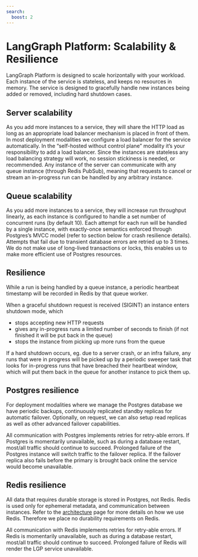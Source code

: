 ```yaml
---
search:
  boost: 2
---
```


# LangGraph Platform: Scalability & Resilience

LangGraph Platform is designed to scale horizontally with your workload. Each instance of the service is stateless, and keeps no resources in memory. The service is designed to gracefully handle new instances being added or removed, including hard shutdown cases.

## Server scalability

As you add more instances to a service, they will share the HTTP load as long as an appropriate load balancer mechanism is placed in front of them. In most deployment modalities we configure a load balancer for the service automatically. In the “self-hosted without control plane” modality it’s your responsibility to add a load balancer. Since the instances are stateless any load balancing strategy will work, no session stickiness is needed, or recommended. Any instance of the server can communicate with any queue instance (through Redis PubSub), meaning that requests to cancel or stream an in-progress run can be handled by any arbitrary instance.

## Queue scalability

As you add more instances to a service, they will increase run throughput linearly, as each instance is configured to handle a set number of concurrent runs (by default 10). Each attempt for each run will be handled by a single instance, with exactly-once semantics enforced through Postgres’s MVCC model (refer to section below for crash resilience details). Attempts that fail due to transient database errors are retried up to 3 times. We do not make use of long-lived transactions or locks, this enables us to make more efficient use of Postgres resources.

## Resilience

While a run is being handled by a queue instance, a periodic heartbeat timestamp will be recorded in Redis by that queue worker.

When a graceful shutdown request is received (SIGINT) an instance enters shutdown mode, which

- stops accepting new HTTP requests
- gives any in-progress runs a limited number of seconds to finish (if not finished it will be put back in the queue)
- stops the instance from picking up more runs from the queue

If a hard shutdown occurs, eg. due to a server crash, or an infra failure, any runs that were in progress will be picked up by a periodic sweeper task that looks for in-progress runs that have breached their heartbeat window, which will put them back in the queue for another instance to pick them up.

## Postgres resilience

For deployment modalities where we manage the Postgres database we have periodic backups, continuously replicated standby replicas for automatic failover. Optionally, on request, we can also setup read replicas as well as other advanced failover capabilities.

All communication with Postgres implements retries for retry-able errors. If Postgres is momentarily unavailable, such as during a database restart, most/all traffic should continue to succeed. Prolonged failure of the Postgres instance will switch traffic to the failover replica. If the failover replica also fails before the primary is brought back online the service would become unavailable.

## Redis resilience

All data that requires durable storage is stored in Postgres, not Redis. Redis is used only for ephemeral metadata, and communication between instances. Refer to the [architecture](./platform_architecture.md) page for more details on how we use Redis. Therefore we place no durability requirements on Redis.

All communication with Redis implements retries for retry-able errors. If Redis is momentarily unavailable, such as during a database restart, most/all traffic should continue to succeed. Prolonged failure of Redis will render the LGP service unavailable.
